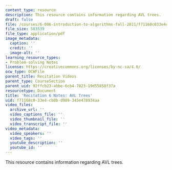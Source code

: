 ```yaml
---
content_type: resource
description: This resource contains information regarding AVL trees.
draft: false
file: /courses/6-006-introduction-to-algorithms-fall-2011/f71168c033e4cb0bd989345e478934aa_MIT6_006F11_rec06.pdf
file_size: 583539
file_type: application/pdf
image_metadata:
  caption: ''
  credit: ''
  image-alt: ''
learning_resource_types:
- Problem-solving Notes
license: https://creativecommons.org/licenses/by-nc-sa/4.0/
ocw_type: OCWFile
parent_title: Recitation Videos
parent_type: CourseSection
parent_uid: 92ffcb23-abbe-6cb4-7823-19d55858f37a
resourcetype: Document
title: 'Recitation 6 Notes: AVL Trees'
uid: f71168c0-33e4-cb0b-d989-345e478934aa
video_files:
  archive_url: ''
  video_captions_file: ''
  video_thumbnail_file: ''
  video_transcript_file: ''
video_metadata:
  video_speakers: ''
  video_tags: ''
  youtube_description: ''
  youtube_id: ''
---
```

This resource contains information regarding AVL trees.